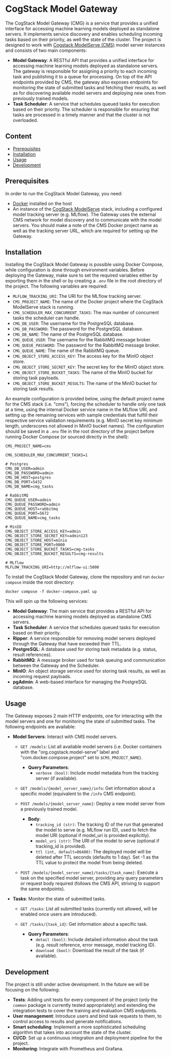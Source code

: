 # CogStack Model Gateway

The CogStack Model Gateway (CMG) is a service that provides a unified interface for accessing
machine learning models deployed as standalone servers. It implements service discovery and enables
scheduling incoming tasks based on their priority, as well the state of the cluster. The project is
designed to work with [Cogstack ModelServe (CMS)](https://github.com/CogStack/CogStack-ModelServe)
model server instances and consists of two main components:

* **Model Gateway**: A RESTful API that provides a unified interface for accessing machine learning
  models deployed as standalone servers. The gateway is responsible for assigning a priority to each
  incoming task and publishing it to a queue for processing. On top of the API endpoints provided by
  CMS, the gateway also exposes endpoints for monitoring the state of submitted tasks and fetching
  their results, as well as for discovering available model servers and deploying new ones from
  previously trained models.
* **Task Scheduler**: A service that schedules queued tasks for execution based on their priority.
  The scheduler is responsible for ensuring that tasks are processed in a timely manner and that the
  cluster is not overloaded.

## Content

* [Prerequisites](#prerequisites)
* [Installation](#installation)
* [Usage](#usage)
* [Development](#development)

## Prerequisites

In order to run the CogStack Model Gateway, you need:

* [Docker](https://www.docker.com/) installed on the host
* An instance of the [CogStack ModelServe](https://github.com/CogStack/CogStack-ModelServe) stack,
  including a configured model tracking server (e.g. MLflow). The Gateway uses the external CMS
  network for model discovery and to communicate with the model servers. You should make a note of
  the CMS Docker project name as well as the tracking server URL, which are required for setting up
  the Gateway.

## Installation

Installing the CogStack Model Gateway is possible using Docker Compose, while configuration is done
through environment variables. Before deploying the Gateway, make sure to set the required variables
either by exporting them in the shell or by creating a `.env` file in the root directory of the
project. The following variables are required:

* `MLFLOW_TRACKING_URI`: The URI for the MLflow tracking server.
* `CMS_PROJECT_NAME`: The name of the Docker project where the CogStack ModelServe stack is running.
* `CMG_SCHEDULER_MAX_CONCURRENT_TASKS`: The max number of concurrent tasks the scheduler can handle.
* `CMG_DB_USER`: The username for the PostgreSQL database.
* `CMG_DB_PASSWORD`: The password for the PostgreSQL database.
* `CMG_DB_NAME`: The name of the PostgreSQL database.
* `CMG_QUEUE_USER`: The username for the RabbitMQ message broker.
* `CMG_QUEUE_PASSWORD`: The password for the RabbitMQ message broker.
* `CMG_QUEUE_NAME`: The name of the RabbitMQ queue.
* `CMG_OBJECT_STORE_ACCESS_KEY`: The access key for the MinIO object store.
* `CMG_OBJECT_STORE_SECRET_KEY`: The secret key for the MinIO object store.
* `CMG_OBJECT_STORE_BUCKET_TASKS`: The name of the MinIO bucket for storing task payloads.
* `CMG_OBJECT_STORE_BUCKET_RESULTS`: The name of the MinIO bucket for storing task results.

An example configuration is provided below, using the default project name for the CMS stack (i.e.
"cms"), forcing the scheduler to handle only one task at a time, using the internal Docker service
name in the MLflow URI, and setting up the remaining services with sample credentials that fulfill
their respective service validation requirements (e.g. MinIO secret key minimum length, underscores
not allowed in MinIO bucket names). The configuration should be saved in a `.env` file in the root
directory of the project before running Docker Compose (or sourced directly in the shell):

```shell
CMS_PROJECT_NAME=cms

CMG_SCHEDULER_MAX_CONCURRENT_TASKS=1

# Postgres
CMG_DB_USER=admin
CMG_DB_PASSWORD=admin
CMG_DB_HOST=postgres
CMG_DB_PORT=5432
CMG_DB_NAME=cmg_tasks

# RabbitMQ
CMG_QUEUE_USER=admin
CMG_QUEUE_PASSWORD=admin
CMG_QUEUE_HOST=rabbitmq
CMG_QUEUE_PORT=5672
CMG_QUEUE_NAME=cmg_tasks

# MinIO
CMG_OBJECT_STORE_ACCESS_KEY=admin
CMG_OBJECT_STORE_SECRET_KEY=admin123
CMG_OBJECT_STORE_HOST=minio
CMG_OBJECT_STORE_PORT=9000
CMG_OBJECT_STORE_BUCKET_TASKS=cmg-tasks
CMG_OBJECT_STORE_BUCKET_RESULTS=cmg-results

# MLflow
MLFLOW_TRACKING_URI=http://mlflow-ui:5000
```

To install the CogStack Model Gateway, clone the repository and run `docker compose` inside the root
directory:

```shell
docker compose -f docker-compose.yaml up
```

This will spin up the following services:

* **Model Gateway**: The main service that provides a RESTful API for accessing machine learning
  models deployed as standalone CMS servers.
* **Task Scheduler**: A service that schedules queued tasks for execution based on their priority.
* **Ripper**: A service responsible for removing model servers deployed through the Gateway that
  have exceeded their TTL.
* **PostgreSQL**: A database used for storing task metadata (e.g. status, result references).
* **RabbitMQ**: A message broker used for task queuing and communication between the Gateway and the
  Scheduler.
* **MinIO**: An object storage service used for storing task results, as well as incoming request
  payloads.
* **pgAdmin**: A web-based interface for managing the PostgreSQL database.

## Usage

The Gateway exposes 2 main HTTP endpoints, one for interacting with the model servers and one for
monitoring the state of submitted tasks. The following endpoints are available:

* **Model Servers**: Interact with CMS model servers.

  * `GET /models`: List all available model servers (i.e. Docker containers with the
    "org.cogstack.model-serve" label and "com.docker.compose.project" set to `$CMS_PROJECT_NAME`).

    * **Query Parameters**:
      * `verbose (bool)`: Include model metadata from the tracking server (if available).

  * `GET /models/{model_server_name}/info`: Get information about a specific model (equivalent to
    the `/info` CMS endpoint).
  * `POST /models/{model_server_name}`: Deploy a new model server from a previously trained model.

    * **Body**:
      * `tracking_id (str)`: The tracking ID of the run that generated the model to serve (e.g.
        MLflow run ID), used to fetch the model URI (optional if model_uri is provided explicitly).
      * `model_uri (str)`: The URI of the model to serve (optional if tracking_id is provided).
      * `ttl (int, default=86400)`: The deployed model will be deleted after TTL seconds (defaults
        to 1 day). Set -1 as the TTL value to protect the model from being deleted.

  * `POST /models/{model_server_name}/tasks/{task_name}`: Execute a task on the specified model
    server, providing any query parameters or request body required (follows the CMS API, striving
    to support the same endpoints).

* **Tasks**: Monitor the state of submitted tasks.

  * `GET /tasks`: List all submitted tasks (currently not allowed, will be enabled once users are
    introduced).
  * `GET /tasks/{task_id}`: Get information about a specific task.

    * **Query Parameters**:
      * `detail (bool)`: Include detailed information about the task (e.g. result reference, error
        message, model tracking ID).
      * `download (bool)`: Download the result of the task (if available).

## Development

The project is still under active development. In the future we will be focusing on the following:

* **Tests**: Adding unit tests for every component of the project (only the `common` package is
  currently tested appropriately) and extending the integration tests to cover the training and
  evaluation CMS endpoints.
* **User management**: Introduce users and bind task requests to them, to control access to results
  and generate notifications.
* **Smart scheduling**: Implement a more sophisticated scheduling algorithm that takes into account
  the state of the cluster.
* **CI/CD**: Set up a continuous integration and deployment pipeline for the project.
* **Monitoring**: Integrate with Prometheus and Grafana.

